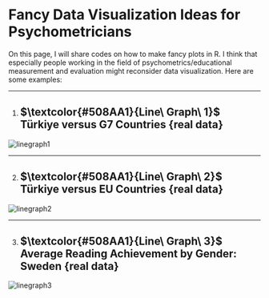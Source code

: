 # Fancy Data Visualization Ideas for Psychometricians

On this page, I will share codes on how to make fancy plots in R. I think that especially people working in the field of psychometrics/educational measurement and evaluation might reconsider data visualization. Here are some examples:

-----------------------------------------------
1) ## $\textcolor{#508AA1}{Line\ Graph\ 1}$ Türkiye versus G7 Countries {real data}
   
![linegraph1](https://github.com/gungorMetehan/Fancy_Data_Visualization_for_Psychometricians/assets/102655648/43c8ec4c-70bc-431b-aff0-a4ed9c616ce4)

-----------------------------------------------
2) ## $\textcolor{#508AA1}{Line\ Graph\ 2}$ Türkiye versus EU Countries {real data}
   
![linegraph2](https://github.com/gungorMetehan/Fancy_Data_Visualization_for_Psychometricians/assets/102655648/b0d952da-db6f-4d6a-b913-a6d626a87a3e)

-----------------------------------------------
3) ## $\textcolor{#508AA1}{Line\ Graph\ 3}$ Average Reading Achievement by Gender: Sweden {real data}
   
![linegraph3](https://github.com/gungorMetehan/Fancy_Data_Visualization_for_Psychometricians/assets/102655648/8203981f-86a7-4405-a249-2a5777afbfdb)
